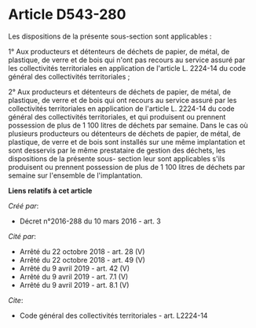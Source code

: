 # Article D543-280

Les dispositions de la présente sous-section sont applicables :

1° Aux producteurs et détenteurs de déchets de papier, de métal, de plastique, de verre et de bois qui n'ont pas recours au
service assuré par les collectivités territoriales en application de l'article L. 2224-14 du code général des collectivités
territoriales ;

2° Aux producteurs et détenteurs de déchets de papier, de métal, de plastique, de verre et de bois qui ont recours au service
assuré par les collectivités territoriales en application de l'article L. 2224-14 du code général des collectivités
territoriales, et qui produisent ou prennent possession de plus de 1 100 litres de déchets par semaine. Dans le cas où
plusieurs producteurs ou détenteurs de déchets de papier, de métal, de plastique, de verre et de bois sont installés sur une
même implantation et sont desservis par le même prestataire de gestion des déchets, les dispositions de la présente sous-
section leur sont applicables s'ils produisent ou prennent possession de plus de 1 100 litres de déchets par semaine sur
l'ensemble de l'implantation.

**Liens relatifs à cet article**

_Créé par_:

  - Décret n°2016-288 du 10 mars 2016 - art. 3

_Cité par_:

  - Arrêté du 22 octobre 2018 - art. 28 (V)
  - Arrêté du 22 octobre 2018 - art. 49 (V)
  - Arrêté du 9 avril 2019 - art. 42 (V)
  - Arrêté du 9 avril 2019 - art. 7.1 (V)
  - Arrêté du 9 avril 2019 - art. 8.1 (V)

_Cite_:

  - Code général des collectivités territoriales - art. L2224-14
